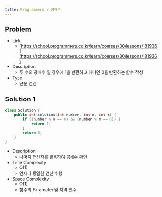```yaml
---
title: Programmers / 공배수
---
```


## Problem

* Link
  * [https://school.programmers.co.kr/learn/courses/30/lessons/181936](https://school.programmers.co.kr/learn/courses/30/lessons/181936)
* Description
  * 두 수의 공배수 일 경우에 1을 반환하고 아니면 0을 반환하는 함수 작성
* Type
  * 단순 연산

## Solution 1

```java {caption="Solution 1", linenos=table}
class Solution {
    public int solution(int number, int n, int m) {
        if ((number % n == 0) && (number % m == 0)) {
            return 1;
        }
        return 0;
    }
}
```

* Description
  * 나머지 연산자를 활용하여 공배수 확인
* Time Complexity
  * O(1)
  * 언제나 동일한 연산 수행
* Space Complexity
  * O(1)
  * 함수의 Paramater 및 지역 변수